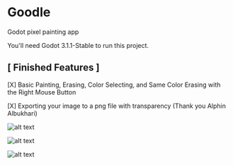 # Goodle
Godot pixel painting app

You'll need Godot 3.1.1-Stable to run this project.

[ Finished Features ]
-

[X] Basic Painting, Erasing, Color Selecting, and Same Color Erasing with the Right Mouse Button

[X] Exporting your image to a png file with transparency (Thank you Alphin Albukhari)

![alt text](https://github.com/Mainman002/Goodle/blob/master/SnapShots/1.png)

![alt text](https://github.com/Mainman002/Goodle/blob/master/SnapShots/2.png)

![alt text](https://github.com/Mainman002/Goodle/blob/master/SnapShots/3.png)
